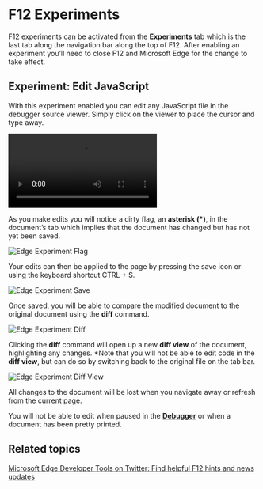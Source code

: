 # F12 Experiments

F12 experiments can be activated from the **Experiments** tab which is the last tab along the navigation bar along the top of F12. After enabling an experiment you’ll need to close F12 and Microsoft Edge for the change to take effect. 

## Experiment: Edit JavaScript

With this experiment enabled you can edit any JavaScript file in the debugger source viewer. Simply click on the viewer to place the cursor and type away.

![video](../media/Edge_Experiments_edit.mp4,../media/Edge_Experiments_edit.webm)

As you make edits you will notice a dirty flag, an **asterisk (*)**, in the document’s tab which implies that the document has changed but has not yet been saved.


![Edge Experiment Flag](../media/Edge_Experiment_flag.png)

Your edits can then be applied to the page by pressing the save icon or using the keyboard shortcut CTRL + S.

![Edge Experiment Save](../media/Edge_Experiment_save.png)

Once saved, you will be able to compare the modified document to the original document using the **diff** command. 

![Edge Experiment Diff](../media/Edge_Experiment_diff.png)

Clicking the **diff** command will open up a new **diff view** of the document, highlighting any changes. *Note that you will not be able to edit code in the **diff view**, but can do so by switching back to the original file on the tab bar. 

![Edge Experiment Diff View](../media/Edge_Experiment_diff_view.png)

All changes to the document will be lost when you navigate away or refresh from the current page.

You will not be able to edit when paused in the **[Debugger](../debugger/)** or when a document has been pretty printed.

## Related topics

[Microsoft Edge Developer Tools on Twitter: Find helpful F12 hints and news updates](https://twitter.com/EdgeDevTools)
